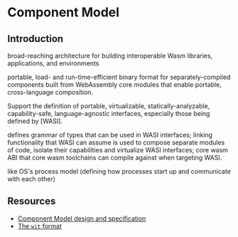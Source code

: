 # Component Model



## Introduction


broad-reaching architecture for building interoperable Wasm libraries, applications, and environments



portable, load- and run-time-efficient binary format for separately-compiled components built from WebAssembly core modules that enable portable, cross-language composition.

Support the definition of portable, virtualizable, statically-analyzable, capability-safe, language-agnostic interfaces, especially those being defined by [WASI].



defines
grammar of types that can be used in WASI interfaces;
linking functionality that WASI can assume is used to compose separate modules of code, isolate their capabilities and virtualize WASI interfaces;
core wasm ABI that core wasm toolchains can compile against when targeting WASI.


like OS's process model (defining how processes start up and communicate with each other)



## Resources

- [Component Model design and specification](https://github.com/WebAssembly/component-model/tree/d1f47566f7aa9c8ab7bae2826eb9d123b2196512)
- [The `wit` format](https://github.com/WebAssembly/component-model/blob/d1f47566f7aa9c8ab7bae2826eb9d123b2196512/design/mvp/WIT.md)